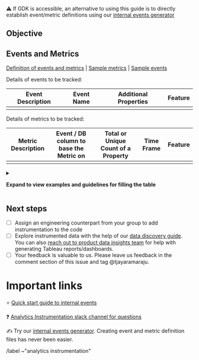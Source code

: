 <!-- Guide for product managers or engineering teams looking to track usage of their features -->

:warning: If GDK is accessible, an alternative to using this guide is to directly establish event/metric definitions using our [internal events generator](https://docs.gitlab.com/development/internal_analytics/internal_event_instrumentation/quick_start/#defining-event-and-metrics)

## Objective

<!-- The primary goal or purpose behind instrumenting this feature or project. What insights are we aiming to gather? 

Examples: 
Feature adoption and engagement
- How many unique users/projects/namespaces engage with the feature?
- Frequency with which users return to specific features over time?

User Flow and Navigation
- Sequences of actions users take within the product or feature
- Specific user actions or behaviors tracked as events -->


## Events and Metrics

[Definition of events and metrics](https://docs.gitlab.com/ee/development/internal_analytics/#fundamental-concepts) | [Sample metrics](https://metrics.gitlab.com/) | [Sample events](https://metrics.gitlab.com/snowplow)

Details of events to be tracked:

| Event Description | Event Name | Additional Properties | Feature|
|-------------------|------------|-----------------------|--------|
|  |  |  | |

Details of metrics to be tracked:

|  Metric Description | Event / DB column to base the Metric on | Total or Unique Count of a Property | Time Frame |Feature|
|---------------------|-----------------------------------------|-------------------------------------|------------|-------|
|  |  |  |  | |

<details>
<summary>

**Expand to view examples and guidelines for filling the table**

</summary>

Events:
* **Description:** Include what the event is supposed to track, where and when.
* **Name:** Primary identifier of the event, format: \<**action**\>\_\<**target_of_action**\>\_\<**where/when**\>
   * **Example event name:** click_save_button_in_issue_description_within_15s_of_page_load (**action** = click ; **target** = save button; **where** = in issue description ; **when** = within 15s
* **Additional properties: Besides user/project/namespace, what other details should be tracked, if any? ex) status, type, object id, etc.
* **Feature:** What feature is being instrumented? Please use the feature title that is used in features.yml if thats already available.

Metrics:
* **Description:** What quantitative measurements derived from either event data or database columns would you like to track? eg: Weekly count of unique users who update an issue
* **Event/DB column:** What event or database column should the metric count or be based on.
* **Total or unique count:** Should the metric count all occurrences or only unique counts, e.g. of `user_id` to get a count of unique users triggering an event.
* **Time Frame:** What time frames should be tracked. Default and recommended is 7d and 28d.



</details>

## Next steps

* [ ] Assign an engineering counterpart from your group to add instrumentation to the code
* [ ] Explore instrumented data with the help of our [data discovery guide]( https://docs.gitlab.com/ee/development/internal_analytics/#data-discovery). You can also [reach out to product data insights team](https://gitlab.com/gitlab-data/product-analytics/-/issues/new?issuable_template=PI%20Chart%20Help) for help with generating Tableau reports/dashboards.
* [ ] Your feedback is valuable to us. Please leave us feedback in the comment section of this issue and tag @tjayaramaraju.

# Important links

:star: [Quick start guide to internal events](https://docs.gitlab.com/development/internal_analytics/internal_event_instrumentation/quick_start/)

:question: [Analytics Instrumentation slack channel for questions](https://gitlab.enterprise.slack.com/archives/CL3A7GFPF)


:writing_hand: Try our [internal events generator](https://docs.gitlab.com/development/internal_analytics/internal_event_instrumentation/quick_start/#defining-event-and-metrics). Creating event and metric definition files has never been easier.

/label ~"analytics instrumentation"